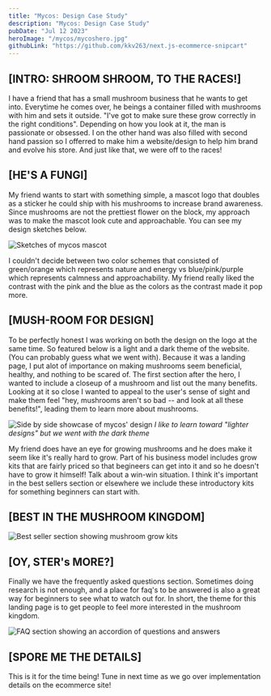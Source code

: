 ```yaml
---
title: "Mycos: Design Case Study"
description: "Mycos: Design Case Study"
pubDate: "Jul 12 2023"
heroImage: "/mycos/mycoshero.jpg"
githubLink: "https://github.com/kkv263/next.js-ecommerce-snipcart"
---
```


## [INTRO: SHROOM SHROOM, TO THE RACES!]
I have a friend that has a small mushroom business that he wants to get into. Everytime he comes over, he beings a container filled with mushrooms with him and sets it outside. "I've got to make sure these grow correctly in the right conditions". Depending on how you look at it, the man is passionate or obsessed. I on the other hand was also filled with second hand passion so I offerred to make him a website/design to help him brand and evolve his store. And just like that, we were off to the races!

## [HE'S A FUNGI]
My friend wants to start with something simple, a mascot logo that doubles as a sticker he could ship with his mushrooms to increase brand awareness. Since mushrooms are not the prettiest flower on the block, my approach was to make the mascot look cute and approachable. You can see my design sketches below.

![Sketches of mycos mascot](/mycos/mycosketch.jpg)

I couldn't decide between two color schemes that consisted of green/orange which represents nature and energy vs blue/pink/purple which represents calmness and approachability. My friend really liked the contrast with the pink and the blue as the colors as the contrast made it pop more. 

## [MUSH-ROOM FOR DESIGN]
To be perfectly honest I was working on both the design on the logo at the same time. So featured below is a light and a dark theme of the website. (You can probably guess what we went with). Because it was a landing page, I put alot of importance on making mushrooms seem beneficial, healthy, and nothing to be scared of. The first section after the hero, I wanted to include a closeup of a mushroom and list out the many benefits. Looking at it so close I wanted to appeal to the user's sense of sight and make them feel "hey, mushrooms aren't so bad -- and look at all these benefits!", leading them to learn more about mushrooms.

![Side by side showcase of mycos' design](/mycos/designmush.png)
*I like to learn toward "lighter designs" but we went with the dark theme*

My friend does have an eye for growing mushrooms and he does make it seem like it's really hard to grow. Part of his business model includes grow kits that are fairly priced so that begineers can get into it and so he doesn't have to grow it himself! Talk about a win-win situation. I think it's important in the best sellers section or elsewhere we include these introductory kits for something beginners can start with.

## [BEST IN THE MUSHROOM KINGDOM]

![Best seller section showing mushroom grow kits](/mycos/bestseller.png)

## [OY, STER's MORE?]
Finally we have the frequently asked questions section. Sometimes doing research is not enough, and a place for faq's to be answered is also a great way for beginners to see what to watch out for. In short, the theme for this landing page is to get people to feel more interested in the mushroom kingdom.

![FAQ section showing an accordion of questions and answers](/mycos/faq.png)

## [SPORE ME THE DETAILS]
This is it for the time being! Tune in next time as we go over implementation details on the ecommerce site!
